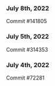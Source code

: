 ### July 8th, 2022

Commit #141805

### July 5th, 2022

Commit #314353


### July 4th, 2022

Commit #72281

